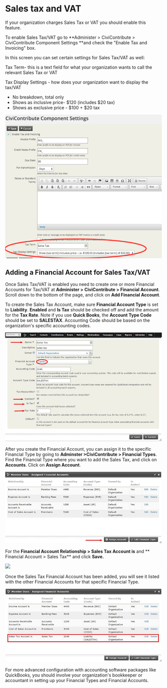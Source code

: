 Sales tax and VAT
=================

If your organization charges Sales Tax or VAT you should enable
this feature.

To enable Sales Tax/VAT go to **Administer > CiviContribute > CiviContribute Component Settings **and check the "Enable Tax and
Invoicing" box. 

In this screen you can set certain settings for Sales Tax/VAT as well:

Tax Term- this is a text field for what your organization wants to call
the relevant Sales Tax or VAT

Tax Display Settings - how does your organization want to display the
tax/VAT

-   No breakdown, total only
-   Shows as inclusive price- $120 (includes $20 tax)
-   Shows as exclusive price - $100 + $20 tax  

![](/images/enable_tax_fields.png)

Adding a Financial Account for Sales Tax/VAT 
---------------------------------------------

Once Sales Tax/VAT is enabled you need to create one or more Financial
Accounts for Tax/VAT at **Administer > CiviContribute > Financial
Account**. Scroll down to the bottom of the page, and click on **Add
Financial Account**.

To create the Sales Tax Account, make sure **Financial Account Type** is
set to **Liability**. **Enabled** and **Is Tax** should be checked off
and add the amount for the **Tax Rate**. Note if you use **Quick
Books**, the **Account Type Code** should be set to **SALESTAX**.
Accounting Code should be based on the organization's specific
accounting codes.

![](/images/salestaxaccount4.jpg)

After you create the Financial Account, you can assign it to the
specific Financial Type by going to **Adminster >CiviContribute >
Financial Types**.  Find the Financial Type where you want to add the
Sales Tax, and click on **Accounts**. Click on **Assign Account**. 

![](/images/assignaccount2.jpg)

For the **Financial Account Relationship > Sales Tax Account is** and ** Financial Account > Sales Tax** and click **Save.** 

![](../_edit/static/addfinancialaccount2.jpg)

Once the Sales Tax Financial Account has been added, you will see it
listed with the other Financial Accounts for that specific Financial
Type. 

![](/images/salestaxadded2.jpg)

For more advanced configuration with accounting software packages like
QuickBooks, you should involve your organization's bookkeeper or
accountant in setting up your Financial Types and Financial Accounts. 



